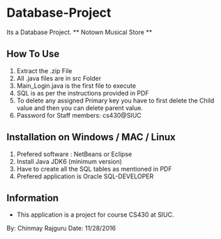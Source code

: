 # Database-Project
Its a Database Project. 
		** Notown Musical Store **

How To Use
-----------

1. Extract the .zip File
2. All .java files are in src Folder
3. Main_Login.java is the first file to execute
4. SQL is as per the instructions provided in PDF
5. To delete any assigned Primary key you have to first 
   delete the Child value and then you can delete parent value.
6. Password for Staff members: cs430@SIUC

Installation on Windows / MAC / Linux
--------------------------------------

1. Prefered software : NetBeans or Eclipse
2. Install Java JDK6 (minimum version)
3. Have to create all the SQL tables as mentioned in PDF
4. Prefered application is Oracle SQL-DEVELOPER

Information
------------
* This application is a project for course CS430 at SIUC.

By: Chinmay Rajguru
Date: 11/28/2016
